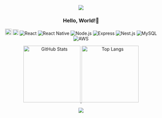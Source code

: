 <p align="center">
  <img src="https://capsule-render.vercel.app/api?type=waving&color=timeGradient&height=95&section=header&animation=twinkling" />
</p>

<h3 align="center">
  Hello, World!👋
</h3>

<p align="center">
  <img src="https://img.shields.io/badge/JavaScript-F7DF1E?style=flat-square&logo=javascript&logoColor=white" alt="JavaScript" height="20" />
  <img src="https://img.shields.io/badge/TypeScript-3178C6?style=flat-square&logo=typescript&logoColor=white" alt="TypeScript" height="18" />
  <img src="https://img.shields.io/badge/React-61DAFB?style=flat-square&logo=react&logoColor=white" alt="React" />
  <img src="https://img.shields.io/badge/React%20Native-61DAFB?style=flat-square&logo=react&logoColor=white" alt="React Native" />
  <img src="https://img.shields.io/badge/Node.js-339933?style=flat-square&logo=node.js&logoColor=white" alt="Node.js" />
  <img src="https://img.shields.io/badge/Express-000000?style=flat-square&logo=express&logoColor=white" alt="Express" />
  <img src="https://img.shields.io/badge/Nest.js-E0234E?style=flat-square&logo=nestjs&logoColor=white" alt="Nest.js" />
  <img src="https://img.shields.io/badge/MySQL-4479A1?style=flat-square&logo=mysql&logoColor=white" alt="MySQL" />
  <img src="https://img.shields.io/badge/AWS-232F3E?style=flat-square&logo=amazon-aws&logoColor=white" alt="AWS" />
</p>

<p align="center">
  <a href="https://github.com/jeonyul00">
      <img src="https://github-readme-stats.vercel.app/api?username=jeonyul00&show_icons=true&theme=dark" alt="GitHub Stats" height="180">
      <img src="https://github-readme-stats.vercel.app/api/top-langs/?username=jeonyul00&layout=compact&theme=dark" alt="Top Langs" height="180">
  </a>
</p>
<p align="center">
  <img src="https://capsule-render.vercel.app/api?type=waving&color=timeGradient&height=95&section=footer&animation=twinkling" />
</p>
